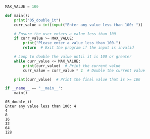 ```python
MAX_VALUE = 100

def main():
    print("05_double_it")
    curr_value = int(input("Enter any value less than 100: "))

    # Ensure the user enters a value less than 100
    if curr_value >= MAX_VALUE:
        print("Please enter a value less than 100.")
        return  # Exit the program if the input is invalid

    # Loop to double the value until it is 100 or greater
    while curr_value <= MAX_VALUE:
        print(curr_value)  # Print the current value
        curr_value = curr_value * 2  # Double the current value

    print(curr_value)  # Print the final value that is >= 100

if __name__ == "__main__":
    main()
```

    05_double_it
    Enter any value less than 100: 4
    4
    8
    16
    32
    64
    128
    
